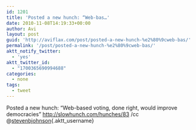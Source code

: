 ```yaml
---
id: 1201
title: 'Posted a new hunch: “Web-bas…'
date: 2010-11-08T14:19:33+00:00
author: Avi
layout: post
guid: 'http://aviflax.com/post/posted-a-new-hunch-%e2%80%9cweb-bas/'
permalink: '/post/posted-a-new-hunch-%e2%80%9cweb-bas/'
aktt_notify_twitter:
  - 'yes'
aktt_twitter_id:
  - "1700365690994688"
categories:
  - none
tags:
  - tweet
---
```

Posted a new hunch: “Web-based voting, done right, would improve democracies” <a href="http://slowhunch.com/hunches/83" rel="nofollow">http://slowhunch.com/hunches/83</a> /cc @[stevenbjohnson](http://twitter.com/stevenbjohnson){.aktt_username}